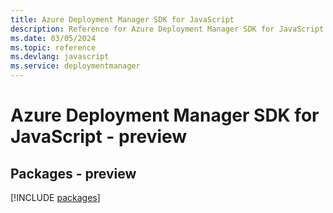 ```yaml
---
title: Azure Deployment Manager SDK for JavaScript
description: Reference for Azure Deployment Manager SDK for JavaScript
ms.date: 03/05/2024
ms.topic: reference
ms.devlang: javascript
ms.service: deploymentmanager
---
```

# Azure Deployment Manager SDK for JavaScript - preview
## Packages - preview
[!INCLUDE [packages](deployment-manager-index.md)]